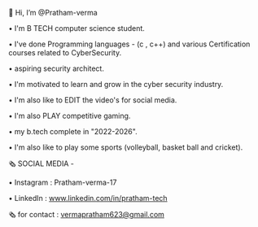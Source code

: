 👋 Hi, I’m @Pratham-verma

• I'm B TECH computer science student.

•  I've done Programming languages -  (c , c++) and various Certification courses related to CyberSecurity.

• aspiring security architect.

• I'm motivated to learn and grow in the cyber security industry.

• I'm also like to EDIT the video's  for social media.

• I'm also PLAY competitive gaming.

• my b.tech complete in "2022-2026".

• I'm also like to play some sports (volleyball, basket ball and cricket).

🗞️ SOCIAL MEDIA -

   • Instagram : Pratham-verma-17
   
   • LinkedIn : www.linkedin.com/in/pratham-tech

🗞️ for contact : vermapratham623@gmail.com

<!---
Pratham-verma/Pratham-verma is a ✨ special ✨ repository because its `README.md` (this file) appears on your GitHub profile.
You can click the Preview link to take a look at your changes.
--->
